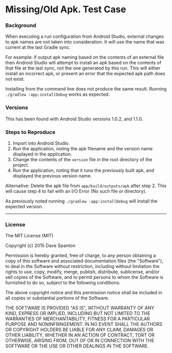 # Missing/Old Apk. Test Case

### Background

When executing a run configuration from Android Studio, external changes to apk names are not taken into consideration. It will use the name that was current at the last Gradle sync.

For example: if output apk naming based on the contents of an external file then Android Studio will attempt to install an apk based on the contents of that file at the last sync, not the one generated by this run. This will either install an incorrect apk, or present an error that the expected apk path does not exist.

Installing from the command line does not produce the same result. Running `./gradlew :app:installDebug` works as expected.

### Versions

This has been found with Android Studio versions 1.0.2, and 1.1.0.

### Steps to Reproduce

1. Import into Android Studio.
2. Run the application, noting the apk filename and the version name displayed in the application.
3. Change the contents of the `version` file in the root directory of the project.
4. Run the application, noting that it runs the previously built apk, and displayed the previous version name. 

Alternative: Delete the apk file from `app/build/outputs/apk` after step 2. This will cause step 4 to fail with an I/O Error (No such file or directory).

As previously noted running `./gradlew :app:installDebug` will install the expected version.

---

### License

The MIT License (MIT)

Copyright (c) 2015 Dave Spanton

Permission is hereby granted, free of charge, to any person obtaining a copy
of this software and associated documentation files (the "Software"), to deal
in the Software without restriction, including without limitation the rights
to use, copy, modify, merge, publish, distribute, sublicense, and/or sell
copies of the Software, and to permit persons to whom the Software is
furnished to do so, subject to the following conditions:

The above copyright notice and this permission notice shall be included in all
copies or substantial portions of the Software.

THE SOFTWARE IS PROVIDED "AS IS", WITHOUT WARRANTY OF ANY KIND, EXPRESS OR
IMPLIED, INCLUDING BUT NOT LIMITED TO THE WARRANTIES OF MERCHANTABILITY,
FITNESS FOR A PARTICULAR PURPOSE AND NONINFRINGEMENT. IN NO EVENT SHALL THE
AUTHORS OR COPYRIGHT HOLDERS BE LIABLE FOR ANY CLAIM, DAMAGES OR OTHER
LIABILITY, WHETHER IN AN ACTION OF CONTRACT, TORT OR OTHERWISE, ARISING FROM,
OUT OF OR IN CONNECTION WITH THE SOFTWARE OR THE USE OR OTHER DEALINGS IN THE
SOFTWARE.